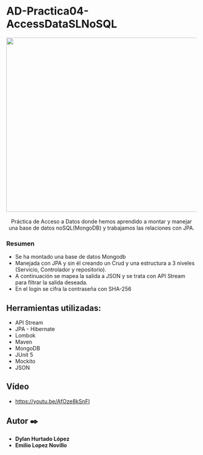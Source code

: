# AD-Practica04-AccessDataSLNoSQL
<p align="center"><image src="https://www.nutanix.com/content/dam/nutanix-cxo/thumbnails/database_thumb.jpg" width="750" height="460" /><br /><br />
Práctica de Acceso a Datos donde hemos aprendido a montar y manejar una base de datos noSQL(MongoDB) y trabajamos las relaciones con JPA.

</p>

### Resumen 

* Se ha montado una base de datos Mongodb
* Manejada con JPA y sin él creando un Crud y una estructura a 3 niveles (Servicio, Controlador y repositorio).
* A continuación se mapea la salida a JSON y se trata con API Stream para filtrar la salida deseada.
* En el login se cifra la contraseña con SHA-256

## Herramientas utilizadas: 

* API Stream
* JPA - Hibernate
* Lombok
* Maven
* MongoDB
* JUnit 5
* Mockito
* JSON

## Vídeo  

* https://youtu.be/AfOze8kSnFI

## Autor ✒️

* **Dylan Hurtado López**
* **Emilio Lopez Novillo** 
